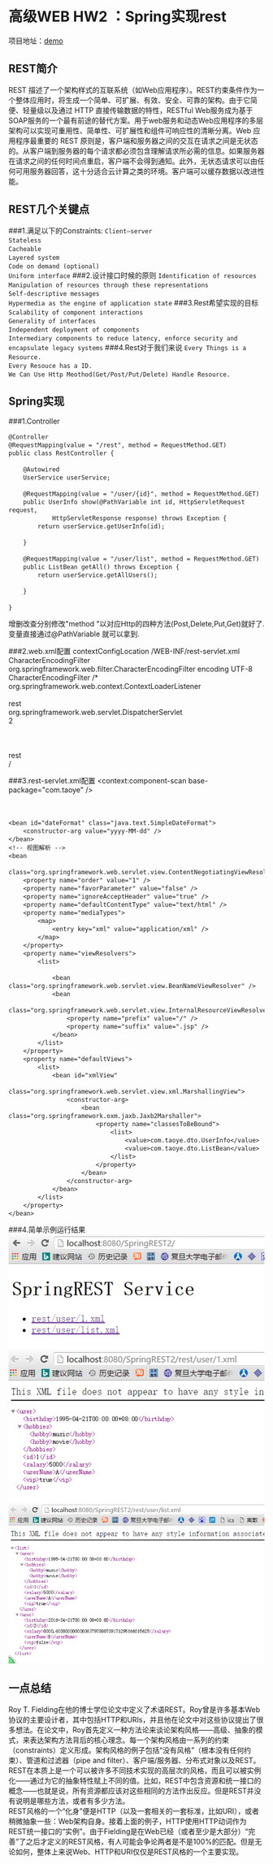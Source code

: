 高级WEB HW2 ：Spring实现rest
============================
项目地址：[demo](https://github.com/taoyeyt/adwebHW2)

REST简介
--------
REST 描述了一个架构样式的互联系统（如Web应用程序）。REST约束条件作为一个整体应用时，将生成一个简单、可扩展、有效、安全、可靠的架构。由于它简便、轻量级以及通过 HTTP 直接传输数据的特性，RESTful Web服务成为基于SOAP服务的一个最有前途的替代方案。用于web服务和动态Web应用程序的多层架构可以实现可重用性、简单性、可扩展性和组件可响应性的清晰分离。Web 应用程序最重要的 REST 原则是，客户端和服务器之间的交互在请求之间是无状态的。从客户端到服务器的每个请求都必须包含理解请求所必需的信息。如果服务器在请求之间的任何时间点重启，客户端不会得到通知。此外，无状态请求可以由任何可用服务器回答，这十分适合云计算之类的环境。客户端可以缓存数据以改进性能。

REST几个关键点
--------------
###1.满足以下的Constraints:
`Client–server`  
`Stateless`  
`Cacheable`  
`Layered system`  
`Code on demand (optional)`  
`Uniform interface`
###2.设计接口时候的原则
`Identification of resources`  
`Manipulation of resources through these representations`  
`Self-descriptive messages`  
`Hypermedia as the engine of application state`
###3.Rest希望实现的目标
`Scalability of component interactions`  
`Generality of interfaces`  
`Independent deployment of components`  
`Intermediary components to reduce latency, enforce security and encapsulate legacy systems` 
###4.Rest对于我们来说
`Every Things is a Resource.`   
`Every Resouce has a ID.`   
`We Can Use Http Meothod(Get/Post/Put/Delete) Handle Resource.`

Spring实现
----------

###1.Controller

	@Controller
	@RequestMapping(value = "/rest", method = RequestMethod.GET)
	public class RestController {

		@Autowired
		UserService userService;

		@RequestMapping(value = "/user/{id}", method = RequestMethod.GET)
		public UserInfo show(@PathVariable int id, HttpServletRequest request,
				HttpServletResponse response) throws Exception {
			return userService.getUserInfo(id);

		}

		@RequestMapping(value = "/user/list", method = RequestMethod.GET)
		public ListBean getAll() throws Exception {
			return userService.getAllUsers();

		}

	}
增删改查分别修改"method "以对应Http的四种方法(Post,Delete,Put,Get)就好了.变量直接通过@PathVariable 就可以拿到.

###2.web.xml配置
	<context-param>
		<param-name>contextConfigLocation</param-name>
		<param-value>/WEB-INF/rest-servlet.xml</param-value>
	</context-param>
	<filter>
		<filter-name>CharacterEncodingFilter</filter-name>
		<filter-class>org.springframework.web.filter.CharacterEncodingFilter</filter-class>
		<init-param>
			<param-name>encoding</param-name>
			<param-value>UTF-8</param-value>
		</init-param>
	</filter>
	<filter-mapping>
		<filter-name>CharacterEncodingFilter</filter-name>
		<url-pattern>/*</url-pattern>
	</filter-mapping>
	<listener>
		<listener-class>org.springframework.web.context.ContextLoaderListener</listener-class>
	</listener>
	<servlet>  
		<!-- 配置一个Servlet，有这个Servlet统一调度页面的请求 -->  
		<servlet-name>rest</servlet-name>  
		<servlet-class>org.springframework.web.servlet.DispatcherServlet</servlet-class>  
		<load-on-startup>2</load-on-startup>  
	</servlet>  
	<servlet-mapping>  
        <!-- 映射路径，不要写成了/*那样会拦截所有的访问，连JSP页面都访问不了 -->  
		<servlet-name>rest</servlet-name>  
		<url-pattern>/</url-pattern>  
	</servlet-mapping>  

###3.rest-servlet.xml配置
	<!-- 扫描包 -->
	<context:component-scan base-package="com.taoye" />  
	<!--注解驱动 激活@RequestMapping annotation-->  
	<bean   class="org.springframework.web.servlet.mvc.annotation.DefaultAnnotationHandlerMapping" />  
	<bean class="org.springframework.web.servlet.mvc.annotation.AnnotationMethodHandlerAdapter" />  

	<bean id="dateFormat" class="java.text.SimpleDateFormat">
		<constructor-arg value="yyyy-MM-dd" />
	</bean>
	<!-- 视图解析 -->
	<bean
		class="org.springframework.web.servlet.view.ContentNegotiatingViewResolver">
		<property name="order" value="1" />
		<property name="favorParameter" value="false" />
		<property name="ignoreAcceptHeader" value="true" />
		<property name="defaultContentType" value="text/html" />
		<property name="mediaTypes">
			<map>
				<entry key="xml" value="application/xml" />
			</map>
		</property>
		<property name="viewResolvers">
			<list>
				
				<bean class="org.springframework.web.servlet.view.BeanNameViewResolver" />
				<bean
					class="org.springframework.web.servlet.view.InternalResourceViewResolver">
					<property name="prefix" value="/" />
					<property name="suffix" value=".jsp" />
				</bean>
			</list>
		</property>
		<property name="defaultViews">
			<list>
				<bean id="xmlView"
					class="org.springframework.web.servlet.view.xml.MarshallingView">
					<constructor-arg>
						<bean class="org.springframework.oxm.jaxb.Jaxb2Marshaller">
							<property name="classesToBeBound">
								<list>
									<value>com.taoye.dto.UserInfo</value>
									<value>com.taoye.dto.ListBean</value>
								</list>
							</property>
						</bean>
					</constructor-arg>
				</bean>
			</list>
		</property>
	</bean>

###4.简单示例运行结果
![image](https://github.com/taoyeyt/adwebHW2/blob/master/1.png)  
![image](https://github.com/taoyeyt/adwebHW2/blob/master/2.png)  
![image](https://github.com/taoyeyt/adwebHW2/blob/master/3.png)  

一点总结
---------
Roy T. Fielding在他的博士学位论文中定义了术语REST。Roy曾是许多基本Web协议的主要设计者，其中包括HTTP和URIs，并且他在论文中对这些协议提出了很多想法。在论文中，Roy首先定义一种方法论来谈论架构风格——高级、抽象的模式，来表达架构方法背后的核心理念。每一个架构风格由一系列的约束（constraints）定义形成。架构风格的例子包括“没有风格”（根本没有任何约束）、管道和过滤器（pipe and filter）、客户端/服务器、分布式对象以及REST。  
REST在本质上是一个可以被许多不同技术实现的高层次的风格，而且可以被实例化——通过为它的抽象特性赋上不同的值。比如，REST中包含资源和统一接口的概念——也就是说，所有资源都应该对这些相同的方法作出反应。但是REST并没有说明是哪些方法，或者有多少方法。  
REST风格的一个“化身”便是HTTP（以及一套相关的一套标准，比如URI），或者稍微抽象一些：Web架构自身。接着上面的例子，HTTP使用HTTP动词作为REST统一接口的“实例”。由于Fielding是在Web已经（或者至少是大部分）“完善”了之后才定义的REST风格，有人可能会争论两者是不是100%的匹配。但是无论如何，整体上来说Web、HTTP和URI仅仅是REST风格的一个主要实现。
